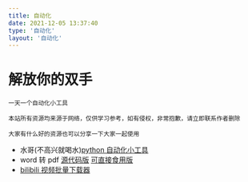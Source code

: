 ```yaml
---
title: 自动化
date: 2021-12-05 13:37:40
type: '自动化'
layout: '自动化'
---
```


# 解放你的双手

```
一天一个自动化小工具
```

```
本站所有资源均来源于网络，仅供学习参考，如有侵权，非常抱歉，请立即联系作者删除
```

```
大家有什么好的资源也可以分享一下大家一起使用
```

- 水哥(不高兴就喝水)[python 自动化小工具](http://file.code520.com.cn/waterRPA.zip)
- word 转 pdf [源代码版](http://file.code520.com.cn/WordtoPDFSc.zip) [可直接食用版](http://file.code520.com.cn/WordtoPDFEdi.zip)
- [bilibili 视频批量下载器](http://file.code520.com.cn/DownKyi-1.4.0.zip)

